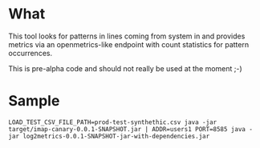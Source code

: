 # What

This tool looks for patterns in lines coming from system in and provides metrics via an openmetrics-like endpoint with count statistics for pattern occurrences. 

This is pre-alpha code and should not really be used at the moment ;-)

# Sample

```
LOAD_TEST_CSV_FILE_PATH=prod-test-synthethic.csv java -jar target/imap-canary-0.0.1-SNAPSHOT.jar | ADDR=users1 PORT=8585 java -jar log2metrics-0.0.1-SNAPSHOT-jar-with-dependencies.jar
```

